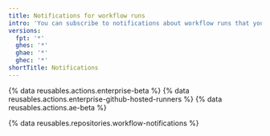 ```yaml
---
title: Notifications for workflow runs
intro: 'You can subscribe to notifications about workflow runs that you trigger.'
versions:
  fpt: '*'
  ghes: '*'
  ghae: '*'
  ghec: '*'
shortTitle: Notifications
---
```


{% data reusables.actions.enterprise-beta %}
{% data reusables.actions.enterprise-github-hosted-runners %}
{% data reusables.actions.ae-beta %}

{% data reusables.repositories.workflow-notifications %}
